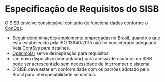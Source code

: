 
# Especificação de Requisitos do SISB
O SISB envolve considerável conjunto de funcionalidades conforme o [ConOps](https://github.com/kyriosdata/sisb/blob/master/ConOps.md).

- Seguir denominações amplamente empregadas no Brasil, quando o que está estabelecido pela ISO 13940:2015 não for considerado adequado. Veja [ContSys](https://contsys.org/) para detalhes.
- [Openmolar](http://openmolar.com/) serve de inspiração para requisitos. 
- Um novo dispositivo (computador) para acesso de usuários do SISB pode ser acrescentado sem necessidade de interromper o sistema. 
- O SISB deve estar em conformidade com os padrões adotado pelo Brasil para interoperabilidade semântica. 
